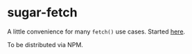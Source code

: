 # sugar-fetch

A little convenience for many `fetch()` use cases. Started
[here](https://gist.github.com/JacobOscarson/a327d331171436ba70dce5a59610b059).

To be distributed via NPM.

